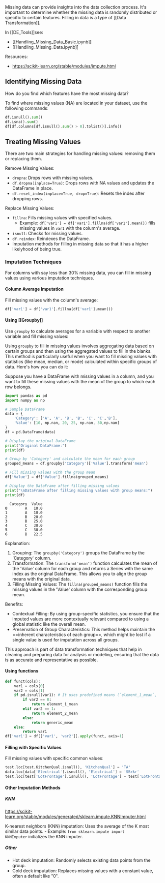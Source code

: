 Missing data can provide insights into the data collection process. It's important to determine whether the missing data is randomly distributed or specific to certain features. Filling in data is a type of [[Data Transformation]].

In [[DE_Tools]]see: 
- [[Handling_Missing_Data_Basic.ipynb]]
- [[Handling_Missing_Data.ipynb]]

Resources:
- https://scikit-learn.org/stable/modules/impute.html
## Identifying Missing Data
How do you find which features have the most missing data?

To find where missing values (NA) are located in your dataset, use the following commands:
```python
df.isnull().sum()
df.isna().sum()
df[df.columns[df.isnull().sum() > 0].tolist()].info()
```
## Treating Missing Values

There are two main strategies for handling missing values: removing them or replacing them.

Remove Missing Values:
  - `dropna`: Drops rows with missing values.
  - `df.dropna(inplace=True)`: Drops rows with NA values and updates the DataFrame in place.
  - `df.reset_index(inplace=True, drop=True)`: Resets the index after dropping rows.

Replace Missing Values:
  - `fillna`: Fills missing values with specified values.
	- Example: `df['var1'] = df['var1'].fillna(df['var1'].mean())` fills missing values in `var1` with the column's average.  
  - `isnull`: Checks for missing values.
  - `df.reindex`: Reindexes the DataFrame.
  - Imputation methods for filling in missing data so that it has a higher likelyhood of being true.
### Imputation Techniques

For columns with say less than 30% missing data, you can fill in missing values using various imputation techniques.
#### Column Average Imputation
Fill missing values with the column's average:
```python
df['var1'] = df['var1'].fillna(df['var1'].mean())
```

#### Using [[Groupby]]

Use `groupby` to calculate averages for a variable with respect to another variable and fill missing values:

Using `groupby` to fill in missing values involves aggregating data based on certain groups and then using the aggregated values to fill in the blanks. This method is particularly useful when you want to fill missing values with statistics (like mean, median, or mode) calculated within specific groups of data. Here's how you can do it:

Suppose you have a DataFrame with missing values in a column, and you want to fill these missing values with the mean of the group to which each row belongs.

```python
import pandas as pd
import numpy as np

# Sample DataFrame
data = {
    'Category': ['A', 'A', 'B', 'B', 'C', 'C','B'],
    'Value': [10, np.nan, 20, 25, np.nan, 30,np.nan]
}
df = pd.DataFrame(data)

# Display the original DataFrame
print("Original DataFrame:")
print(df)

# Group by 'Category' and calculate the mean for each group
grouped_means = df.groupby('Category')['Value'].transform('mean')

# Fill missing values with the group mean
df['Value'] = df['Value'].fillna(grouped_means)

# Display the DataFrame after filling missing values
print("\nDataFrame after filling missing values with group means:")
print(df)
```
```output
  Category  Value
0        A   10.0
1        A   10.0
2        B   20.0
3        B   25.0
4        C   30.0
5        C   30.0
6        B   22.5
```

Explanation:
1. Grouping: The `groupby('Category')` groups the DataFrame by the 'Category' column.
2. Transformation: The `transform('mean')` function calculates the mean of the 'Value' column for each group and returns a Series with the same index as the original DataFrame. This allows you to align the group means with the original data.
3. Filling Missing Values: The `fillna(grouped_means)` function fills the missing values in the 'Value' column with the corresponding group mean.

Benefits:
- Contextual Filling: By using group-specific statistics, you ensure that the imputed values are more contextually relevant compared to using a global statistic like the overall mean.
- Preservation of Group Characteristics: This method helps maintain the ==inherent characteristics of each group==, which might be lost if a single value is used for imputation across all groups.

This approach is part of data transformation techniques that help in cleaning and preparing data for analysis or modeling, ensuring that the data is as accurate and representative as possible.
#### Using functions
```python
def funct(cols):
    var1 = cols[0]
    var2 = cols[1]
    if pd.isnull(var1): # It uses predefined means (`element_1_mean`, `element_2_mean`, `generic_mean`) depending on the value of `var2`.
        if var2 == 0:
            return element_1_mean
        elif var2 == 1:
            return element_2_mean
        else:
            return generic_mean
    else:
        return var1
df['var1'] = df[['var1', 'var2']].apply(funct, axis=1)
```

#### Filling with Specific Values

Fill missing values with specific common values:
```python
test.loc[test.KitchenQual.isnull(), 'KitchenQual'] = 'TA'
data.loc[data['Electrical'].isnull(), 'Electrical'] = 'SBrkr'
test.loc[test['LotFrontage'].isnull(), 'LotFrontage'] = test['LotFrontage'].mean()
```
#### Other Imputation Methods

##### KNN

https://scikit-learn.org/stable/modules/generated/sklearn.impute.KNNImputer.html

K-nearest neighbors (KNN) imputation: Uses the average of the K most similar data points.
	- Example: `from sklearn.impute import KNNImputer` initializes the KNN imputer.
##### Other
- Hot deck imputation: Randomly selects existing data points from the group.
- Cold deck imputation: Replaces missing values with a constant value, often a default like "0".
